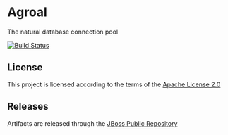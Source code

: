 # Agroal

The natural database connection pool

[![Build Status](https://travis-ci.org/agroal/agroal.svg?branch=master)](https://travis-ci.org/agroal/agroal)

## License

This project is licensed according to the terms of the [Apache License 2.0](http://www.apache.org/licenses/LICENSE-2.0.html)

## Releases

Artifacts are released through the [JBoss Public Repository](http://repository.jboss.org/nexus/content/groups/public/)